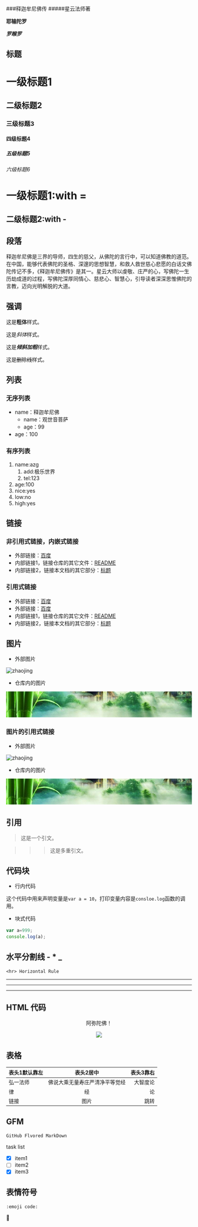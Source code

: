 ###释迦牟尼佛传
#####星云法师著

**耶输陀罗**

***罗睺罗***

## 标题

# 一级标题1  
## 二级标题2  
### 三级标题3  
#### 四级标题4  
##### 五级标题5  
###### 六级标题6

一级标题1:with =
===

二级标题2:with -
---

## 段落
释迦牟尼佛是三界的导师，四生的慈父，从佛陀的言行中，可以知道佛教的道范。在中国，能够代表佛陀的圣格、深邃的思想智慧，和救人救世慈心悲愿的白话文佛陀传记不多，《释迦牟尼佛传》是其一。星云大师以虔敬、庄严的心，写佛陀一生历劫成道的过程，写佛陀深厚同情心、慈悲心、智慧心，引导读者深深思惟佛陀的言教，迈向光明解脱的大道。

## 强调

这是**粗体**样式。

这是*斜体*样式。

这是***倾斜加粗***样式。

这是~~删除线~~样式。


## 列表

### 无序列表

- name：释迦牟尼佛
	- name：观世音菩萨
	- age：99
- age：100


### 有序列表

1. name:azg
	1. add:极乐世界
	2. tel:123
2. age:100
3. nice:yes
5. low:no
4. high:yes


## 链接

### 非引用式链接，内嵌式链接

- 外部链接：[百度](https://www.baidu.com)
- 内部链接1，链接仓库的其它文件：[README](README.md)
- 内部链接2，链接本文档的其它部分：[标题](释迦牟尼佛传.md#标题)

### 引用式链接

- 外部链接：[百度]
- 外部链接：[百度][baidu]
- 内部链接1，链接仓库的其它文件：[README]
- 内部链接2，链接本文档的其它部分：[标题]

## 图片

- 外部图片

![zhaojing](http://zhaojing.ren/content/uploadfile/201701/top-1485165584.jpg "love you")

- 仓库内的图片

![](images/top-1485165584.jpg)

### 图片的引用式链接

- 外部图片

![zhaojing][zhaojingren]

- 仓库内的图片

![][zhaojingren2]

## 引用

> 这是一个引文。

>>> 这是多重引文。

## 代码块

- 行内代码

这个代码中用来声明变量是`var a = 10`，打印变量内容是`consloe.log`函数的调用。

- 块式代码

```javascript
var a=999;
console.log(a);
```

## 水平分割线 - * _

	<hr> Horizontal Rule
	
---

***

___


## HTML 代码

<p align='center'>
阿弥陀佛！
</p>

<p align='center'>
<img src='http://zhaojing.ren/content/uploadfile/201701/top-1485165584.jpg'/>
</p>

<!--
这些文字会被忽略！
这一行同样！
-->

## 表格

|表头1默认靠左|表头2居中|表头3靠右|
|---- |:-----:|------:|
|弘一法师|佛说大乘无量寿庄严清净平等觉经|大智度论|
|律|经|论|
|链接|图片|跳转|

## GFM

	GitHub Flvored MarkDown
task list

- [x] item1
- [ ] item2
- [x] item3

## 表情符号

	:emoji code:
:snake:

<!-- 下面是本文档中用到的引用链接-->

[百度]:http://www.baidu.com
[baidu]:http://www.baidu.com
[README]:(README.md)
[标题]:释迦牟尼佛传.md#标题

[zhaojingren]:http://zhaojing.ren/content/uploadfile/201701/top-1485165584.jpg
[zhaojingren2]:images/top-1485165584.jpg
